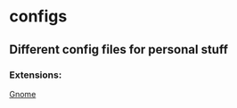 # configs
## Different config files for personal stuff


### Extensions:
[Gnome](./gnome_extensions)
